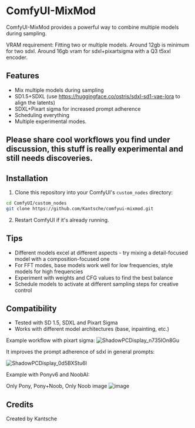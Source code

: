 # ComfyUI-MixMod


ComfyUI-MixMod provides a powerful way to combine multiple models during sampling.

VRAM requirement: Fitting two or multiple models.  Around 12gb is minimum for two sdxl. Around 16gb vram for sdxl+pixartsigma with a Q3 t5xxl encoder.

## Features

- Mix multiple models during sampling
- SD1.5+SDXL (use https://huggingface.co/ostris/sdxl-sd1-vae-lora to align the latents)
- SDXL+Pixart sigma for increased prompt adherence
- Scheduling everything
- Multiple experimental modes.

## Please share cool workflows you find under discussion, this stuff is really experimental and still needs discoveries.

## Installation

1. Clone this repository into your ComfyUI's `custom_nodes` directory:
```bash
cd ComfyUI/custom_nodes
git clone https://github.com/Kantsche/comfyui-mixmod.git
```

2. Restart ComfyUI if it's already running.


## Tips

- Different models excel at different aspects - try mixing a detail-focused model with a composition-focused one
- For FFT modes, base models work well for low frequencies, style models for high frequencies
- Experiment with weights and CFG values to find the best balance
- Schedule models to activate at different sampling steps for creative control

## Compatibility

- Tested with SD 1.5, SDXL and Pixart Sigma
- Works with different model architectures (base, inpainting, etc.)


Example workflow with pixart sigma:
![ShadowPCDisplay_n735IOn8Gu](https://github.com/user-attachments/assets/a053400d-2b8f-41de-8a44-c6b248867f07)

It improves the prompt adherence of sdxl in general prompts:

![ShadowPCDisplay_0d5BXStu6l](https://github.com/user-attachments/assets/2472d4e9-ed2d-4791-965a-3908003afe2a)



Example with Ponyv6 and NoobAI:

Only Pony, Pony+Noob, Only Noob image
![image](https://github.com/user-attachments/assets/9853bf07-f5e2-405c-bf0d-2c6e2a836511)


## Credits

Created by Kantsche
